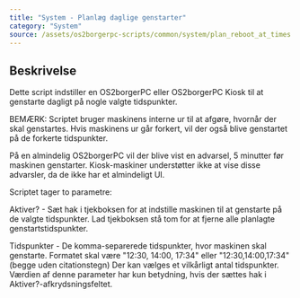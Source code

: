 ```yaml
---
title: "System - Planlæg daglige genstarter"
category: "System"
source: /assets/os2borgerpc-scripts/common/system/plan_reboot_at_times.sh
---
```


## Beskrivelse
Dette script indstiller en OS2borgerPC eller OS2borgerPC Kiosk til at genstarte dagligt på nogle valgte tidspunkter.

BEMÆRK: Scriptet bruger maskinens interne ur til at afgøre, hvornår der skal genstartes.
Hvis maskinens ur går forkert, vil der også blive genstartet på de forkerte tidspunkter.

På en almindelig OS2borgerPC vil der blive vist en advarsel, 5 minutter før maskinen genstarter.
Kiosk-maskiner understøtter ikke at vise disse advarsler, da de ikke har et almindeligt UI.

Scriptet tager to parametre:

Aktiver? - Sæt hak i tjekboksen for at indstille maskinen til at genstarte på de valgte tidspunkter.
Lad tjekboksen stå tom for at fjerne alle planlagte genstartstidspunkter.

Tidspunkter - De komma-separerede tidspunkter, hvor maskinen skal genstarte. 
Formatet skal være "12:30, 14:00, 17:34" eller "12:30,14:00,17:34" (begge uden citationstegn)
Der kan vælges et vilkårligt antal tidspunkter.
Værdien af denne parameter har kun betydning, hvis der sættes hak i Aktiver?-afkrydsningsfeltet.